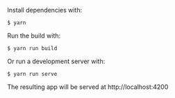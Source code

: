 Install dependencies with:

```
$ yarn
```

Run the build with:

```
$ yarn run build
```

Or run a development server with:

```
$ yarn run serve
```

The resulting app will be served at http://localhost:4200

